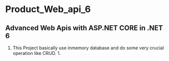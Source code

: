 # Product_Web_api_6

 ## Advanced Web Apis with ASP.NET CORE in .NET 6

 1. This Project basically use inmemory database and do some very crucial operation like CRUD.
	1. 

